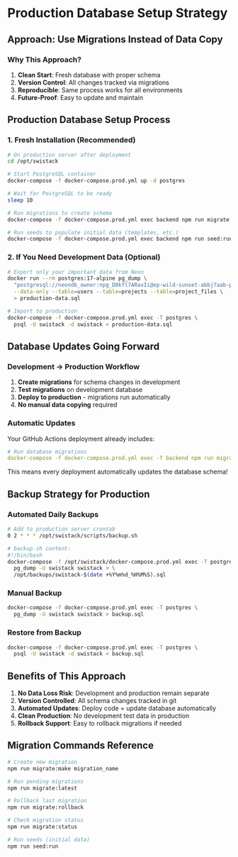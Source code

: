 # Production Database Setup Strategy

## Approach: Use Migrations Instead of Data Copy

### Why This Approach?
1. **Clean Start**: Fresh database with proper schema
2. **Version Control**: All changes tracked via migrations
3. **Reproducible**: Same process works for all environments
4. **Future-Proof**: Easy to update and maintain

## Production Database Setup Process

### 1. Fresh Installation (Recommended)
```bash
# On production server after deployment
cd /opt/swistack

# Start PostgreSQL container
docker-compose -f docker-compose.prod.yml up -d postgres

# Wait for PostgreSQL to be ready
sleep 10

# Run migrations to create schema
docker-compose -f docker-compose.prod.yml exec backend npm run migrate:latest

# Run seeds to populate initial data (templates, etc.)
docker-compose -f docker-compose.prod.yml exec backend npm run seed:run
```

### 2. If You Need Development Data (Optional)
```bash
# Export only your important data from Neon
docker run --rm postgres:17-alpine pg_dump \
  "postgresql://neondb_owner:npg_D8kfl7ARavIi@ep-wild-sunset-abbj7aab-pooler.eu-west-2.aws.neon.tech/neondb?sslmode=require" \
  --data-only --table=users --table=projects --table=project_files \
  > production-data.sql

# Import to production
docker-compose -f docker-compose.prod.yml exec -T postgres \
  psql -U swistack -d swistack < production-data.sql
```

## Database Updates Going Forward

### Development → Production Workflow
1. **Create migrations** for schema changes in development
2. **Test migrations** on development database
3. **Deploy to production** - migrations run automatically
4. **No manual data copying** required

### Automatic Updates
Your GitHub Actions deployment already includes:
```yaml
# Run database migrations
docker-compose -f docker-compose.prod.yml exec -T backend npm run migrate:latest
```

This means every deployment automatically updates the database schema!

## Backup Strategy for Production

### Automated Daily Backups
```bash
# Add to production server crontab
0 2 * * * /opt/swistack/scripts/backup.sh

# backup.sh content:
#!/bin/bash
docker-compose -f /opt/swistack/docker-compose.prod.yml exec -T postgres \
  pg_dump -U swistack swistack > \
  /opt/backups/swistack-$(date +%Y%m%d_%H%M%S).sql
```

### Manual Backup
```bash
docker-compose -f docker-compose.prod.yml exec -T postgres \
  pg_dump -U swistack swistack > backup.sql
```

### Restore from Backup
```bash
docker-compose -f docker-compose.prod.yml exec -T postgres \
  psql -U swistack -d swistack < backup.sql
```

## Benefits of This Approach

1. **No Data Loss Risk**: Development and production remain separate
2. **Version Controlled**: All schema changes tracked in git
3. **Automated Updates**: Deploy code = update database automatically  
4. **Clean Production**: No development test data in production
5. **Rollback Support**: Easy to rollback migrations if needed

## Migration Commands Reference

```bash
# Create new migration
npm run migrate:make migration_name

# Run pending migrations  
npm run migrate:latest

# Rollback last migration
npm run migrate:rollback

# Check migration status
npm run migrate:status

# Run seeds (initial data)
npm run seed:run
```